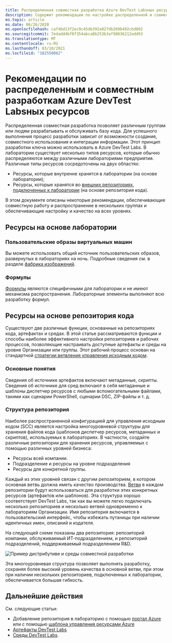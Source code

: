 ```yaml
---
title: Распределенная совместная разработка Azure DevTest Labsных ресурсов
description: Содержит рекомендации по настройке распределенной и совместной среды разработки для разработки ресурсов DevTest Labs.
ms.topic: article
ms.date: 06/26/2020
ms.openlocfilehash: caf4bd13f2ec9c45db392a027db269b492cbd802
ms.sourcegitcommit: 7edadd4bf8f354abca0b253b3af98836212edd93
ms.translationtype: MT
ms.contentlocale: ru-RU
ms.lasthandoff: 03/10/2021
ms.locfileid: "102550082"
---
```

# <a name="best-practices-for-distributed-and-collaborative-development-of-azure-devtest-labs-resources"></a>Рекомендации по распределенным и совместным разработкам Azure DevTest Labsных ресурсов
Распределенная совместная разработка позволяет различным группам или людям разрабатывать и обслуживать базу кода. Для успешного выполнения процесс разработки зависит от возможности создания, совместного использования и интеграции информации. Этот принцип разработки ключа можно использовать в Azure DevTest Labs. В лаборатории существует несколько типов ресурсов, которые обычно распределяются между различными лабораториями предприятия. Различные типы ресурсов сосредоточены на двух областях:

- Ресурсы, которые внутренне хранятся в лаборатории (на основе лаборатории);
- Ресурсы, которые хранятся во [внешних репозиториях, подключенных к лаборатории](devtest-lab-add-artifact-repo.md) (на основе репозитория кода). 

В этом документе описаны некоторые рекомендации, обеспечивающие совместную работу и распространение в нескольких группах и обеспечивающие настройку и качество на всех уровнях.

## <a name="lab-based-resources"></a>Ресурсы на основе лаборатории

### <a name="custom-virtual-machine-images"></a>Пользовательские образы виртуальных машин
Вы можете использовать общий источник пользовательских образов, развернутых в лабораториях на ночь. Подробные сведения см. в разделе [фабрика изображений](image-factory-create.md).    

### <a name="formulas"></a>Формулы
[Формулы](devtest-lab-manage-formulas.md) являются специфичными для лаборатории и не имеют механизма распространения. Лабораторные элементы выполняют всю разработку формул. 

## <a name="code-repository-based-resources"></a>Ресурсы на основе репозитория кода
Существуют две различные функции, основанные на репозиториях кода, артефактах и средах. В этой статье рассматриваются функции и способы наиболее эффективного настройки репозиториев и рабочих процессов, позволяющие настраивать доступные артефакты и среды на уровне Организации или группы.  Этот рабочий процесс основан на стандартной [стратегии ветвления управления исходным кодом](/azure/devops/repos/tfvc/branching-strategies-with-tfvc). 

### <a name="key-concepts"></a>Основные понятия
Сведения об источнике артефактов включают метаданные, скрипты. Сведения об источнике для сред включают в себя метаданные и шаблоны диспетчер ресурсов с любыми вспомогательными файлами, такими как сценарии PowerShell, сценарии DSC, ZIP-файлы и т. д.  

### <a name="repository-structure"></a>Структура репозитория  
Наиболее распространенной конфигурацией для управления исходным кодом (SCC) является настройка многоуровневой структуры для хранения файлов кода (шаблонов диспетчер ресурсов, метаданных и скриптов), используемых в лабораториях. В частности, создайте различные репозитории для хранения ресурсов, управляемых с помощью различных уровней бизнеса:   

- Ресурсы всей компании.
- Подразделение и ресурсы на уровне подразделения
- Ресурсы для конкретной группы.

Каждый из этих уровней связан с другим репозиторием, в котором основная ветвь должна иметь качество производства. [Ветви](/azure/devops/repos/git/git-branching-guidance) в каждом репозитории будут использоваться для разработки этих конкретных ресурсов (артефактов или шаблонов). Эта структура хорошо соответствует DevTest Labs, так как вы можете легко подключать несколько репозиториев и несколько ветвей одновременно к лабораториям Организации. Имя репозитория включается в пользовательский интерфейс, чтобы избежать путаницы при наличии идентичных имен, описаний и издателя.
     
На следующей схеме показаны два репозитория: репозиторий компании, обслуживаемый ИТ-подразделением, и репозиторий подразделений, поддерживаемый подразделением R&D.

![Пример дистрибутиве и среды совместной разработки](./media/best-practices-distributive-collaborative-dev-env/distributive-collaborative-dev-env.png)
   
Эта многоуровневая структура позволяет выполнять разработку, сохраняя более высокий уровень качества в основной ветви, при этом при наличии нескольких репозиториев, подключенных к лаборатории, обеспечивается большая гибкость.

## <a name="next-steps"></a>Дальнейшие действия    
См. следующие статьи:

- Добавление репозитория в лабораторию с помощью [портал Azure](devtest-lab-add-artifact-repo.md) или с помощью [шаблона управления ресурсами Azure](add-artifact-repository.md)
- [Артефакты DevTest Labs](devtest-lab-artifact-author.md)
- [Среды DevTest Labs](devtest-lab-create-environment-from-arm.md).
